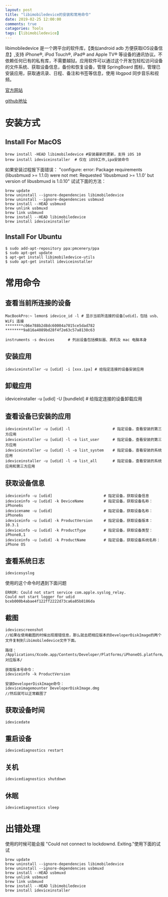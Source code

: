 ```yaml
---
layout: post
title: "libimobiledevice的安装和常用命令"
date: 2019-02-25 12:00:00
comments: true
catagories: Tools
tags: [libimobiledevice]
---
```



libimobiledevice 是一个跨平台的软件库，【类似android adb 方便获取iOS设备信息】,支持 iPhone®, iPod Touch®, iPad® and Apple TV® 等设备的通讯协议。不依赖任何已有的私有库，不需要越狱。应用软件可以通过这个开发包轻松访问设备的文件系统、获取设备信息，备份和恢复设备，管理 SpringBoard 图标，管理已安装应用，获取通讯录、日程、备注和书签等信息，使用 libgpod 同步音乐和视频。

<!--more-->

[官方网站](http://www.libimobiledevice.org)

[github地址](https://github.com/libimobiledevice)

# 安装方式

## Install For MacOS

```
brew install -HEAD libimobiledevice #安装最新的更新，支持 iOS 10
brew install ideviceinstaller  # 仅在 iOS9工作,ipa安装命令
```
如果安装过程报下面错误：
"configure: error: Package requirements (libusbmuxd >= 1.1.0) were not met:
Requested 'libusbmuxd >= 1.1.0' but version of libusbmuxd is 1.0.10"
试试下面的方法：
```
brew update
brew uninstall --ignore-dependencies libimobiledevice
brew uninstall --ignore-dependencies usbmuxd
brew install --HEAD usbmuxd
brew unlink usbmuxd
brew link usbmuxd
brew install --HEAD libimobiledevice
brew install ideviceinstaller
```
## Install For Ubuntu

```
$ sudo add-apt-repository ppa:pmcenery/ppa
$ sudo apt-get update
$ apt-get install libimobiledevice-utils
$ sudo apt-get install ideviceinstaller
```
# 常用命令

## 查看当前所连接的设备

```
MacBookPro:~ lemon$ idevice_id -l # 显示当前所连接的设备[udid]，包括 usb、WiFi 连接
********c06e788b2d8dc60004a7015ce5dad782
********9a816a4089bd28f4f2e63c57a8138c63

instruments -s devices      # 列出设备包括模拟器、真机及 mac 电脑本身
```

## 安装应用

```
ideviceinstaller -u [udid] -i [xxx.ipa] # 给指定连接的设备安装应用
```

## 卸载应用

ideviceinstaller -u [udid] -U [bundleId] # 给指定连接的设备卸载应用

## 查看设备已安装的应用

```
ideviceinstaller -u [udid] -l                   # 指定设备，查看安装的第三方应用
ideviceinstaller -u [udid] -l -o list_user      # 指定设备，查看安装的第三方应用
ideviceinstaller -u [udid] -l -o list_system    # 指定设备，查看安装的系统应用
ideviceinstaller -u [udid] -l -o list_all       # 指定设备，查看安装的系统应用和第三方应用
```

## 获取设备信息

```
ideviceinfo -u [udid]                       # 指定设备，获取设备信息
ideviceinfo -u [udid] -k DeviceName         # 指定设备，获取设备名称：iPhone6s
idevicename -u [udid]                       # 指定设备，获取设备名称：iPhone6s
ideviceinfo -u [udid] -k ProductVersion     # 指定设备，获取设备版本：10.3.1
ideviceinfo -u [udid] -k ProductType        # 指定设备，获取设备类型：iPhone8,1
ideviceinfo -u [udid] -k ProductName        # 指定设备，获取设备系统名称：iPhone OS
```
## 查看系统日志
```
idevicesyslog
```
使用的这个命令时遇到下面问题
```
ERROR: Could not start service com.apple.syslog_relay.
Could not start logger for udid bceb000b4abae4f122ff2222d73ca6a85b8186da
```

## 截图
```
idevicescreenshot
//如果在使用截图的时候出现报错信息，那么就去把相应版本的DeveloperDiskImage的两个文件复制到libimobiledevice文件下面。

路径：
/Applications/Xcode.app/Contents/Developer/Platforms/iPhoneOS.platform/DeviceSupport/对应版本/

获取版本号命令：
ideviceinfo -k ProductVersion

安装DeveloperDiskImage命令：
ideviceimagemounter DeveloperDiskImage.dmg
//然后就可以正常截图了
```

## 获取设备时间
```
idevicedate
```

## 重启设备
```
idevicediagnostics restart
```

## 关机
```
idevicediagnostics shutdown
```

## 休眠
```
idevicediagnostics sleep
```
# 出错处理
使用的时候可能会报
"Could not connect to lockdownd. Exiting."使用下面的试试
```
brew update
brew uninstall --ignore-dependencies libimobiledevice
brew uninstall --ignore-dependencies usbmuxd
brew install --HEAD usbmuxd
brew unlink usbmuxd
brew link usbmuxd
brew install --HEAD libimobiledevice
brew install ideviceinstaller
```